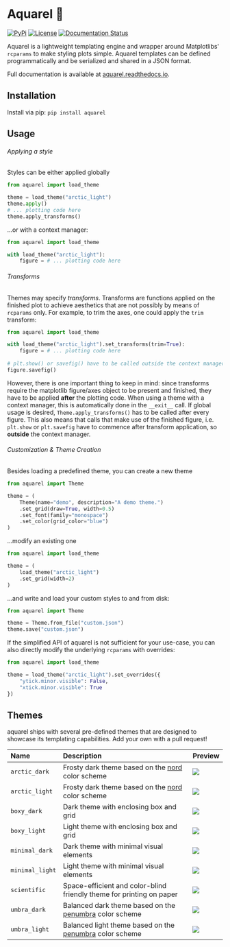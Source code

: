# Aquarel 🎨 

[![PyPi](https://img.shields.io/pypi/v/aquarel)](https://pypi.org/project/aquarel/)
[![License](https://img.shields.io/github/license/lgienapp/aquarel)]()
[![Documentation Status](https://readthedocs.org/projects/aquarel/badge/?version=latest)](https://aquarel.readthedocs.io/en/latest/?badge=latest)


Aquarel is a lightweight templating engine and wrapper around Matplotlibs' `rcparams` to make styling plots simple.
Aquarel templates can be defined programmatically and be serialized and shared in a JSON format.

Full documentation is available at [aquarel.readthedocs.io](https://aquarel.readthedocs.io/en/latest/?badge=latest).


## Installation

Install via pip: `pip install aquarel`

## Usage

###### Applying a style
Styles can be either applied globally

```python
from aquarel import load_theme

theme = load_theme("arctic_light")
theme.apply()
# ... plotting code here
theme.apply_transforms()
```
...or with a context manager:
```python
from aquarel import load_theme

with load_theme("arctic_light"):
    figure = # ... plotting code here
```

###### Transforms
Themes may specify *transforms*. Transforms are functions applied on the finished plot to achieve aesthetics that are not possibly by means of `rcparams` only.
For example, to trim the axes, one could apply the `trim` transform:
```python
from aquarel import load_theme

with load_theme("arctic_light").set_transforms(trim=True):
    figure = # ... plotting code here
    
# plt.show() or savefig() have to be called outside the context manager to have the transforms correctly applied.
figure.savefig()
```
However, there is one important thing to keep in mind: since transforms require the matplotlib figure/axes object to be present and finished, they have to be applied **after** the plotting code.
When using a theme with a context manager, this is automatically done in the `__exit__` call. If global usage is desired, `Theme.apply_transforms()` has to be called after every figure.
This also means that calls that make use of the finished figure, i.e. `plt.show` or `plt.savefig` have to commence after transform application, so **outside** the context manager.

###### Customization & Theme Creation

Besides loading a predefined theme, you can create a new theme
```python
from aquarel import Theme

theme = (
    Theme(name="demo", description="A demo theme.")
    .set_grid(draw=True, width=0.5)
    .set_font(family="monospace")
    .set_color(grid_color="blue")
)
```
...modify an existing one
```python
from aquarel import load_theme

theme = (
    load_theme("arctic_light")
    .set_grid(width=2)
)
```
...and write and load your custom styles to and from disk:
```python
from aquarel import Theme

theme = Theme.from_file("custom.json")
theme.save("custom.json")
```

If the simplified API of aquarel is not sufficient for your use-case, you can also directly modify the underlying `rcparams` with overrides:
```python
from aquarel import load_theme

theme = load_theme("arctic_light").set_overrides({
    "ytick.minor.visible": False,
    "xtick.minor.visible": True
})
```

## Themes

aquarel ships with several pre-defined themes that are designed to showcase its templating capabilities. 
Add your own with a pull request!

| Name            | Description                                                                                      | Preview                                                                              |
|:----------------|:-------------------------------------------------------------------------------------------------|:-------------------------------------------------------------------------------------|
| `arctic_dark`   | Frosty dark theme based on the  [nord](https://github.com/arcticicestudio/nord) color scheme     | ![](https://github.com/lgienapp/aquarel/blob/main/assets/arctic_dark.png?raw=true)   |
| `arctic_light`  | Frosty dark theme based on the  [nord](https://github.com/arcticicestudio/nord) color scheme     | ![](https://github.com/lgienapp/aquarel/blob/main/assets/arctic_light.png?raw=true)  |
| `boxy_dark`     | Dark theme with enclosing box and grid                                                           | ![](https://github.com/lgienapp/aquarel/blob/main/assets/boxy_dark.png?raw=true)     |
| `boxy_light`    | Light theme with enclosing box and grid                                                          | ![](https://github.com/lgienapp/aquarel/blob/main/assets/boxy_light.png?raw=true)    |
| `minimal_dark`  | Dark theme with minimal visual elements                                                          | ![](https://github.com/lgienapp/aquarel/blob/main/assets/minimal_dark.png?raw=true)  |
| `minimal_light` | Light theme with minimal visual elements                                                         | ![](https://github.com/lgienapp/aquarel/blob/main/assets/minimal_light.png?raw=true) |
| `scientific`    | Space-efficient and color-blind friendly theme for printing on paper                             | ![](https://github.com/lgienapp/aquarel/blob/main/assets/scientific.png?raw=true)    |
| `umbra_dark`    | Balanced dark theme based on the [penumbra](https://github.com/nealmckee/penumbra) color scheme  | ![](https://github.com/lgienapp/aquarel/blob/main/assets/umbra_dark.png?raw=true)    |
| `umbra_light`   | Balanced light theme based on the [penumbra](https://github.com/nealmckee/penumbra) color scheme | ![](https://github.com/lgienapp/aquarel/blob/main/assets/umbra_light.png?raw=true)   |
